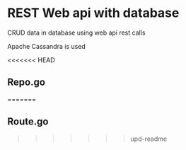 # REST Web api with database

CRUD data in database using web api rest calls

Apache Cassandra is used

<<<<<<< HEAD
## Repo.go
=======
## Route.go

 
>>>>>>> upd-readme
